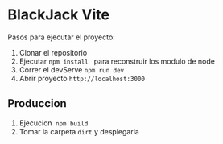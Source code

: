 #   BlackJack Vite

Pasos para ejecutar el proyecto:

1. Clonar el repositorio
2. Ejecutar `npm install ` para reconstruir los modulo de node
3. Correr el devServe `npm run dev`
4. Abrir proyecto `http://localhost:3000`


## Produccion

1. Ejecucion`` npm build``
2. Tomar la carpeta ```dirt``` y desplegarla 

